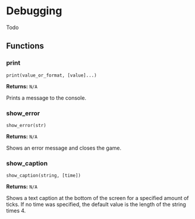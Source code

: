 # Debugging

Todo

## Functions

### print

`print(value_or_format, [value]...)`

**Returns:** `N/A`

Prints a message to the console.

### show_error

`show_error(str)`

**Returns:** `N/A`

Shows an error message and closes the game.

### show_caption

`show_caption(string, [time])`

**Returns:** `N/A`

Shows a text caption at the bottom of the screen for a specified amount of ticks. If no time was specified, the default value is the length of the string times 4.